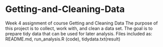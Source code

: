 # Getting-and-Cleaning-Data
Week 4 assignment of course Getting and Cleaning Data
The purpose of this project is to collect, work with, and clean a data set. 
The goal is to prepare tidy data that can be used for later analysis.
Files included as: README.md, run_analysis.R (code), tidydata.txt(result) 
